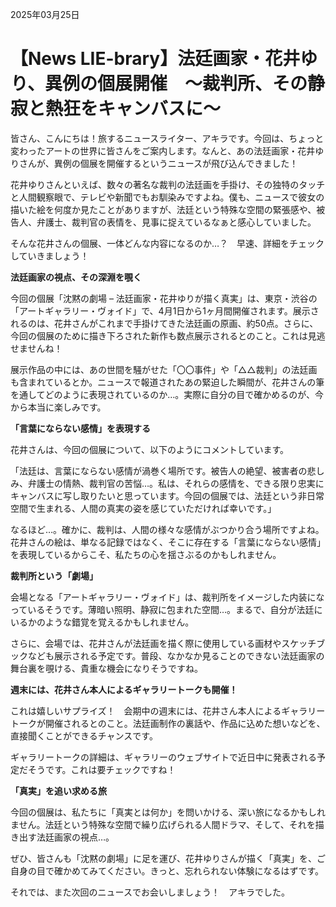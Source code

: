 2025年03月25日

# 【News LIE-brary】法廷画家・花井ゆり、異例の個展開催　～裁判所、その静寂と熱狂をキャンバスに～

皆さん、こんにちは！旅するニュースライター、アキラです。今回は、ちょっと変わったアートの世界に皆さんをご案内します。なんと、あの法廷画家・花井ゆりさんが、異例の個展を開催するというニュースが飛び込んできました！

花井ゆりさんといえば、数々の著名な裁判の法廷画を手掛け、その独特のタッチと人間観察眼で、テレビや新聞でもお馴染みですよね。僕も、ニュースで彼女の描いた絵を何度か見たことがありますが、法廷という特殊な空間の緊張感や、被告人、弁護士、裁判官の表情を、見事に捉えているなぁと感心していました。

そんな花井さんの個展、一体どんな内容になるのか…？　早速、詳細をチェックしていきましょう！

**法廷画家の視点、その深淵を覗く**

今回の個展「沈黙の劇場 – 法廷画家・花井ゆりが描く真実」は、東京・渋谷の「アートギャラリー・ヴォイド」で、4月1日から1ヶ月間開催されます。展示されるのは、花井さんがこれまで手掛けてきた法廷画の原画、約50点。さらに、今回の個展のために描き下ろされた新作も数点展示されるとのこと。これは見逃せませんね！

展示作品の中には、あの世間を騒がせた「〇〇事件」や「△△裁判」の法廷画も含まれているとか。ニュースで報道されたあの緊迫した瞬間が、花井さんの筆を通してどのように表現されているのか…。実際に自分の目で確かめるのが、今から本当に楽しみです。

**「言葉にならない感情」を表現する**

花井さんは、今回の個展について、以下のようにコメントしています。

「法廷は、言葉にならない感情が渦巻く場所です。被告人の絶望、被害者の悲しみ、弁護士の情熱、裁判官の苦悩…。私は、それらの感情を、できる限り忠実にキャンバスに写し取りたいと思っています。今回の個展では、法廷という非日常空間で生まれる、人間の真実の姿を感じていただければ幸いです。」

なるほど…。確かに、裁判は、人間の様々な感情がぶつかり合う場所ですよね。花井さんの絵は、単なる記録ではなく、そこに存在する「言葉にならない感情」を表現しているからこそ、私たちの心を揺さぶるのかもしれません。

**裁判所という「劇場」**

会場となる「アートギャラリー・ヴォイド」は、裁判所をイメージした内装になっているそうです。薄暗い照明、静寂に包まれた空間…。まるで、自分が法廷にいるかのような錯覚を覚えるかもしれません。

さらに、会場では、花井さんが法廷画を描く際に使用している画材やスケッチブックなども展示される予定です。普段、なかなか見ることのできない法廷画家の舞台裏を覗ける、貴重な機会になりそうですね。

**週末には、花井さん本人によるギャラリートークも開催！**

これは嬉しいサプライズ！　会期中の週末には、花井さん本人によるギャラリートークが開催されるとのこと。法廷画制作の裏話や、作品に込めた想いなどを、直接聞くことができるチャンスです。

ギャラリートークの詳細は、ギャラリーのウェブサイトで近日中に発表される予定だそうです。これは要チェックですね！

**「真実」を追い求める旅**

今回の個展は、私たちに「真実とは何か」を問いかける、深い旅になるかもしれません。法廷という特殊な空間で繰り広げられる人間ドラマ、そして、それを描き出す法廷画家の視点…。

ぜひ、皆さんも「沈黙の劇場」に足を運び、花井ゆりさんが描く「真実」を、ご自身の目で確かめてみてください。きっと、忘れられない体験になるはずです。

それでは、また次回のニュースでお会いしましょう！　アキラでした。
